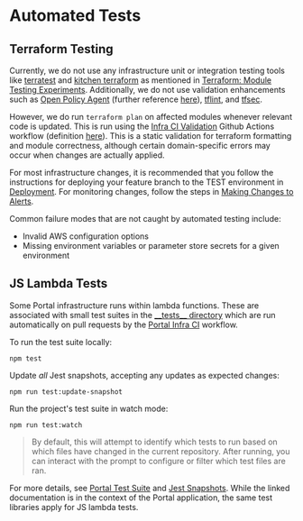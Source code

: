 # Automated Tests

## Terraform Testing

Currently, we do not use any infrastructure unit or integration testing tools like [terratest](https://terratest.gruntwork.io/) and [kitchen terraform](https://github.com/newcontext-oss/kitchen-terraform) as mentioned in [Terraform: Module Testing Experiments](https://www.terraform.io/docs/language/modules/testing-experiment.html). Additionally, we do not use validation enhancements such as [Open Policy Agent](https://www.openpolicyagent.org/docs/latest/terraform/) (further reference [here](https://blog.styra.com/blog/policy-based-infrastructure-guardrails-with-terraform-and-opa)), [tflint](https://github.com/terraform-linters/tflint), and [tfsec](https://tfsec.dev/).

However, we do run `terraform plan` on affected modules whenever relevant code is updated. This is run using the [Infra CI Validation](https://github.com/EOLWD/pfml/actions/workflows/infra-validate.yml) Github Actions workflow (definition [here](https://github.com/EOLWD/pfml/blob/main/.github/workflows/infra-validate.yml)). This is a static validation for terraform formatting and module correctness, although certain domain-specific errors may occur when changes are actually applied.

For most infrastructure changes, it is recommended that you follow the instructions for deploying your feature branch to the TEST environment in [Deployment](../deployment.md). For monitoring changes, follow the steps in [Making Changes to Alerts](./5-making-changes-to-alerts.md).

Common failure modes that are not caught by automated testing include:

- Invalid AWS configuration options
- Missing environment variables or parameter store secrets for a given environment

## JS Lambda Tests

Some Portal infrastructure runs within lambda functions. These are associated with small test suites in the [\_\_tests\_\_ directory](../../infra/portal/template/__tests__/) which are run automatically on pull requests by the [Portal Infra CI](../../.github/workflows/portal-infra-ci.yml) workflow.

To run the test suite locally:

```
npm test
```

Update _all_ Jest snapshots, accepting any updates as expected changes:

```
npm run test:update-snapshot
```

Run the project's test suite in watch mode:

```
npm run test:watch
```

> By default, this will attempt to identify which tests to run based on which files have changed in the current repository. After running, you can interact with the prompt to configure or filter which test files are ran.

For more details, see [Portal Test Suite](../docs/portal/tests.md) and [Jest Snapshots](../docs/portal/tests.md#Snapshot%20tests). While the linked documentation is in the context of the Portal application, the same test libraries apply for JS lambda tests.
